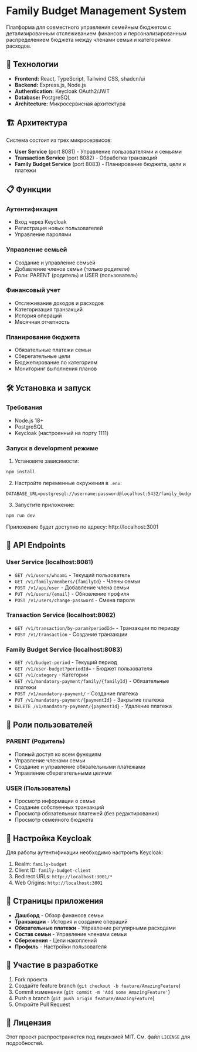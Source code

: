 # Family Budget Management System

Платформа для совместного управления семейным бюджетом с детализированным отслеживанием финансов и персонализированным распределением бюджета между членами семьи и категориями расходов.

## 🚀 Технологии

- **Frontend:** React, TypeScript, Tailwind CSS, shadcn/ui
- **Backend:** Express.js, Node.js
- **Authentication:** Keycloak OAuth2/JWT
- **Database:** PostgreSQL
- **Architecture:** Микросервисная архитектура

## 🏗️ Архитектура

Система состоит из трех микросервисов:

- **User Service** (port 8081) - Управление пользователями и семьями
- **Transaction Service** (port 8082) - Обработка транзакций
- **Family Budget Service** (port 8083) - Планирование бюджета, цели и платежи

## 📋 Функции

### Аутентификация
- Вход через Keycloak
- Регистрация новых пользователей
- Управление паролями

### Управление семьей
- Создание и управление семьей
- Добавление членов семьи (только родители)
- Роли: PARENT (родитель) и USER (пользователь)

### Финансовый учет
- Отслеживание доходов и расходов
- Категоризация транзакций
- История операций
- Месячная отчетность

### Планирование бюджета
- Обязательные платежи семьи
- Сберегательные цели
- Бюджетирование по категориям
- Мониторинг выполнения планов

## 🛠️ Установка и запуск

### Требования
- Node.js 18+
- PostgreSQL
- Keycloak (настроенный на порту 1111)

### Запуск в development режиме

1. Установите зависимости:
```bash
npm install
```

2. Настройте переменные окружения в `.env`:
```
DATABASE_URL=postgresql://username:password@localhost:5432/family_budget
```

3. Запустите приложение:
```bash
npm run dev
```

Приложение будет доступно по адресу: http://localhost:3001

## 🔧 API Endpoints

### User Service (localhost:8081)
- `GET /v1/users/whoami` - Текущий пользователь
- `GET /v1/family/members/{familyId}` - Члены семьи
- `POST /v1/api/user` - Добавление члена семьи
- `PUT /v1/users/{email}` - Обновление профиля
- `POST /v1/users/change-password` - Смена пароля

### Transaction Service (localhost:8082)
- `GET /v1/transaction/by-param?periodId=` - Транзакции по периоду
- `POST /v1/transaction` - Создание транзакции

### Family Budget Service (localhost:8083)
- `GET /v1/budget-period` - Текущий период
- `GET /v1/user-budget?periodId=` - Бюджет пользователя
- `GET /v1/category` - Категории
- `GET /v1/mandatory-payment/family/{familyId}` - Обязательные платежи
- `POST /v1/mandatory-payment/` - Создание платежа
- `PUT /v1/mandatory-payment/{paymentId}` - Закрытие платежа
- `DELETE /v1/mandatory-payment/{paymentId}` - Удаление платежа

## 👥 Роли пользователей

### PARENT (Родитель)
- Полный доступ ко всем функциям
- Управление членами семьи
- Создание и управление обязательными платежами
- Управление сберегательными целями

### USER (Пользователь)
- Просмотр информации о семье
- Создание собственных транзакций
- Просмотр обязательных платежей (без редактирования)
- Просмотр семейного бюджета

## 🔐 Настройка Keycloak

Для работы аутентификации необходимо настроить Keycloak:

1. Realm: `family-budget`
2. Client ID: `family-budget-client`
3. Redirect URLs: `http://localhost:3001/*`
4. Web Origins: `http://localhost:3001`

## 📱 Страницы приложения

- **Дашборд** - Обзор финансов семьи
- **Транзакции** - История и создание операций
- **Обязательные платежи** - Управление регулярными расходами
- **Состав семьи** - Управление членами семьи
- **Сбережения** - Цели накоплений
- **Профиль** - Настройки пользователя

## 🤝 Участие в разработке

1. Fork проекта
2. Создайте feature branch (`git checkout -b feature/AmazingFeature`)
3. Commit изменения (`git commit -m 'Add some AmazingFeature'`)
4. Push в branch (`git push origin feature/AmazingFeature`)
5. Откройте Pull Request

## 📄 Лицензия

Этот проект распространяется под лицензией MIT. См. файл `LICENSE` для подробностей.